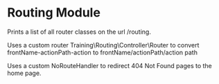 # Routing Module
Prints a list of all router classes on the url /routing.

Uses a custom router Training\Routing\Controller\Router to convert 
frontName-actionPath-action to frontName/actionPath/action path

Uses a custom NoRouteHandler to redirect 404 Not Found pages to the home page.